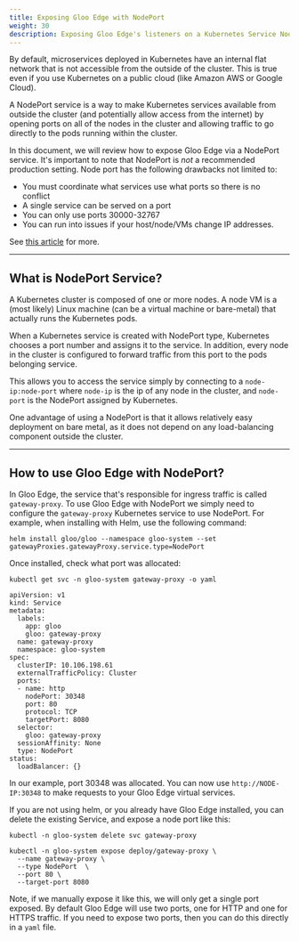```yaml
---
title: Exposing Gloo Edge with NodePort
weight: 30
description: Exposing Gloo Edge's listeners on a Kubernetes Service Node Port
---
```


By default, microservices deployed in Kubernetes have an internal flat network that is not accessible from the outside of the cluster. This is true even if you use Kubernetes on a public cloud (like Amazon AWS or Google Cloud).

A NodePort service is a way to make Kubernetes services available from outside the cluster (and potentially allow access from the internet) by opening ports on all of the nodes in the cluster and allowing traffic to go directly to the pods running within the cluster.

In this document, we will review how to expose Gloo Edge via a NodePort service. It's important to note that NodePort is *not* a recommended production setting. Node port has the following drawbacks not limited to:

* You must coordinate what services use what ports so there is no conflict
* A single service can be served on a port
* You can only use ports 30000-32767
* You can run into issues if your host/node/VMs change IP addresses.

See [this article](https://medium.com/google-cloud/kubernetes-nodeport-vs-loadbalancer-vs-ingress-when-should-i-use-what-922f010849e0) for more.

---

## What is NodePort Service?

A Kubernetes cluster is composed of one or more nodes. A node VM is a (most likely) Linux machine (can be a virtual machine or bare-metal) that actually runs the Kubernetes pods. 

When a Kubernetes service is created with NodePort type, Kubernetes chooses a port number and assigns it to the service. In addition, every node in the cluster is configured to forward traffic from this port to the pods belonging service.

This allows you to access the service simply by connecting to a `node-ip:node-port` where `node-ip` is the ip of any node in the cluster, and `node-port` is the NodePort assigned by Kubernetes.

One advantage of using a NodePort is that it allows relatively easy deployment on bare metal, as it does not depend on any load-balancing component outside the cluster.

---

## How to use Gloo Edge with NodePort?

In Gloo Edge, the service that's responsible for ingress traffic is called `gateway-proxy`. To use Gloo Edge with NodePort we simply need to configure the `gateway-proxy` Kubernetes service to use NodePort. For example, when installing with Helm, use the following command:

```
helm install gloo/gloo --namespace gloo-system --set gatewayProxies.gatewayProxy.service.type=NodePort
```

Once installed, check what port was allocated:

```
kubectl get svc -n gloo-system gateway-proxy -o yaml

apiVersion: v1
kind: Service
metadata:
  labels:
    app: gloo
    gloo: gateway-proxy
  name: gateway-proxy
  namespace: gloo-system
spec:
  clusterIP: 10.106.198.61
  externalTrafficPolicy: Cluster
  ports:
  - name: http
    nodePort: 30348
    port: 80
    protocol: TCP
    targetPort: 8080
  selector:
    gloo: gateway-proxy
  sessionAffinity: None
  type: NodePort
status:
  loadBalancer: {}
```

In our example, port 30348 was allocated. You can now use `http://NODE-IP:30348` to make requests to your Gloo Edge virtual services.

If you are not using helm, or you already have Gloo Edge installed, you can delete the existing Service, and expose a node port like this:

```
kubectl -n gloo-system delete svc gateway-proxy

kubectl -n gloo-system expose deploy/gateway-proxy \
  --name gateway-proxy \
  --type NodePort  \
  --port 80 \
  --target-port 8080
```

Note, if we manually expose it like this, we will only get a single port exposed. By default Gloo Edge will use two ports, one for HTTP and one for HTTPS traffic. If you need to expose two ports, then you can do this directly in a `yaml` file.
